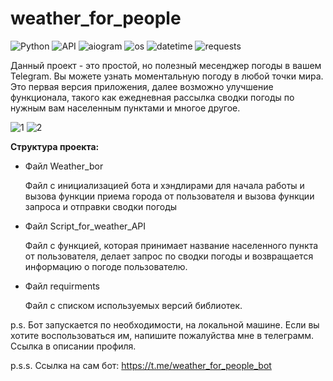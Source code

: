 # weather_for_people
![Python](https://img.shields.io/badge/Python-3.11.0-yellow) ![API](https://img.shields.io/badge/API-red) ![aiogram](https://img.shields.io/badge/aiogram-blue) ![os](https://img.shields.io/badge/os-blue)
![datetime](https://img.shields.io/badge/datetime-blue) ![requests](https://img.shields.io/badge/requests-blue) 

Данный проект - это простой, но полезный месенджер погоды в вашем Telegram. Вы можете узнать моментальную погоду в любой точки мира. Это первая версия приложения, далее возможно улучшение функционала, такого как ежедневная рассылка сводки погоды по нужным вам населенным пунктами и многое другое. 

![1](https://user-images.githubusercontent.com/114734775/235520942-66cd6a1e-9101-4571-9bca-2ba6b17ba097.jpg) ![2](https://user-images.githubusercontent.com/114734775/235521029-2341f214-d56d-4427-83be-a8d99464a721.jpg)


**Структура проекта:**
    
* Файл Weather_bor

  Файл с инициализацией бота и хэндлирами для начала работы и вызова функции приема города от пользователя и вызова функции запроса и отправки сводки погоды 

* Файл Script_for_weather_API
  
  Файл с функцией, которая принимает название населенного пункта от пользователя, делает запрос по сводки погоды и возвращается информацию о погоде пользователю.
  
* Файл requirments

  Файл с списком используемых версий библиотек. 


p.s. Бот запускается по необходимости, на локальной машине. Если вы хотите воспользоваться им, напишите пожалуйства мне в телеграмм. Ссылка в описании профиля. 

p.s.s. Ссылка на сам бот: https://t.me/weather_for_people_bot
